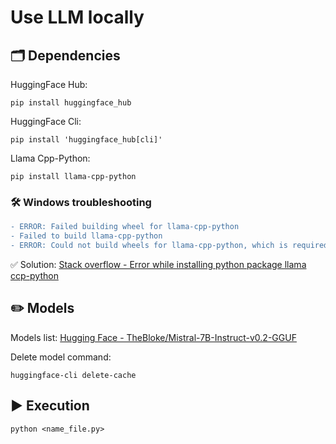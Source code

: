 # Use LLM locally

## 🗂️ Dependencies

HuggingFace Hub:
```
pip install huggingface_hub
```

HuggingFace Cli:
```
pip install 'huggingface_hub[cli]'
```

Llama Cpp-Python:
```
pip install llama-cpp-python
```

### 🛠️ Windows troubleshooting

```diff
- ERROR: Failed building wheel for llama-cpp-python
- Failed to build llama-cpp-python
- ERROR: Could not build wheels for llama-cpp-python, which is required to install pyproject.toml-based projects
```

✅ Solution:
[Stack overflow - Error while installing python package llama ccp-python](https://stackoverflow.com/questions/77267346/error-while-installing-python-package-llama-cpp-python)


## ✏️ Models

Models list:
[Hugging Face - TheBloke/Mistral-7B-Instruct-v0.2-GGUF](https://huggingface.co/TheBloke/Mistral-7B-Instruct-v0.2-GGUF)

Delete model command:
```
huggingface-cli delete-cache
```

## ▶️ Execution
```
python <name_file.py>
```
